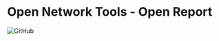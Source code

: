# Open Network Tools - Open Report

![GitHub](https://img.shields.io/github/license/open-network-tools/node-extreme-networks?style=plastic)